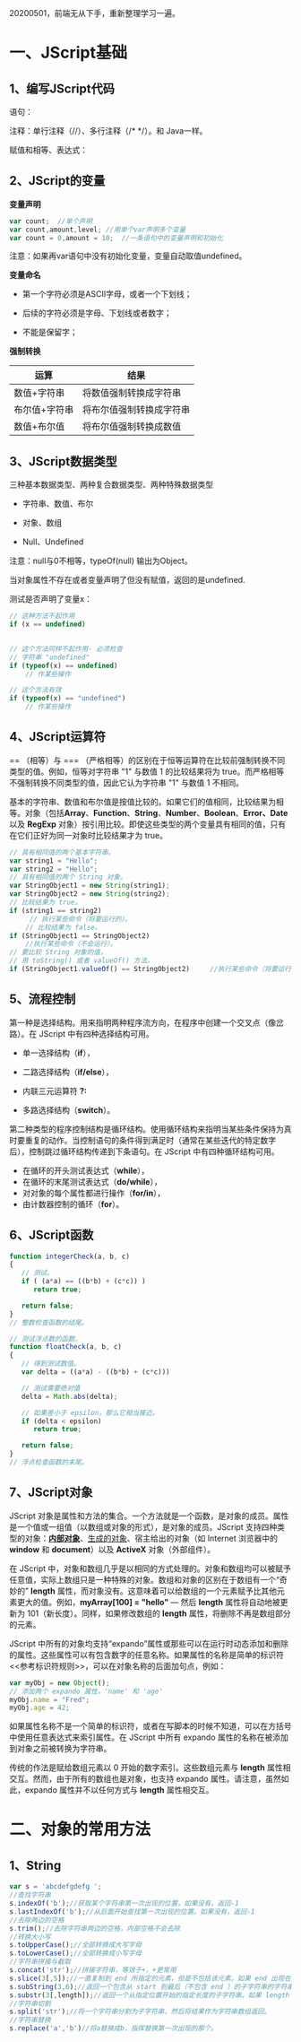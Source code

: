 20200501，前端无从下手，重新整理学习一遍。

# 一、JScript基础

## 1、编写JScript代码

语句：

注释：单行注释（//）、多行注释（/* */）。和 Java一样。

赋值和相等、表达式：

## 2、JScript的变量

**变量声明**

~~~javascript
var count;	//单个声明
var count,amount,level;	//用单个var声明多个变量
var count = 0,amount = 10;	//一条语句中的变量声明和初始化
~~~

注意：如果再var语句中没有初始化变量，变量自动取值undefined。

**变量命名**

- 第一个字符必须是ASCII字母，或者一个下划线；

- 后续的字符必须是字母、下划线或者数字；

- 不能是保留字；

**强制转换**

| 运算          | 结果                     |
| ------------- | ------------------------ |
| 数值+字符串   | 将数值强制转换成字符串   |
| 布尔值+字符串 | 将布尔值强制转换成字符串 |
| 数值+布尔值   | 将布尔值强制转换成数值   |

## 3、JScript数据类型

三种基本数据类型、两种复合数据类型、两种特殊数据类型

- 字符串、数值、布尔

- 对象、数组
- Null、Undefined

注意：null与0不相等，typeOf(null) 输出为Object。

当对象属性不存在或者变量声明了但没有赋值，返回的是undefined.

测试是否声明了变量x：

~~~javascript
// 这种方法不起作用
if (x == undefined)
    

// 这个方法同样不起作用- 必须检查
// 字符串 "undefined"
if (typeof(x) == undefined)
    // 作某些操作

// 这个方法有效
if (typeof(x) == "undefined")
    // 作某些操作

~~~

## 4、JScript运算符

== （相等）与 === （严格相等）的区别在于恒等运算符在比较前强制转换不同类型的值。例如，恒等对字符串 "1" 与数值 1 的比较结果将为  true。而严格相等不强制转换不同类型的值，因此它认为字符串 "1" 与数值 1 不相同。

基本的字符串、数值和布尔值是按值比较的。如果它们的值相同，比较结果为相等。对象（包括**Array**、**Function**、**String**、**Number**、**Boolean**、**Error、Date**以及  **RegExp** 对象）按引用比较。即使这些类型的两个变量具有相同的值，只有在它们正好为同一对象时比较结果才为 true。

~~~javascript
// 具有相同值的两个基本字符串。
var string1 = "Hello";
var string2 = "Hello";
// 具有相同值的两个 String 对象。
var StringObject1 = new String(string1);
var StringObject2 = new String(string2);
// 比较结果为 true。
if (string1 == string2)
     // 执行某些命令（将要运行的）。
    // 比较结果为 false。
if (StringObject1 == StringObject2)
    //执行某些命令（不会运行）。
// 要比较 String 对象的值， 
// 用 toString() 或者 valueOf() 方法。
if (StringObject1.valueOf() == StringObject2)     //执行某些命令（将要运行的）。
~~~

## 5、流程控制

第一种是选择结构。用来指明两种程序流方向，在程序中创建一个交叉点（像岔路）。在 JScript 中有四种选择结构可用。  

- 单一选择结构（**if**），  

- 二路选择结构（**if/else**），  

- 内联三元运算符 **?:**  

- 多路选择结构（**switch**）。 

第二种类型的程序控制结构是循环结构。使用循环结构来指明当某些条件保持为真时要重复的动作。当控制语句的条件得到满足时（通常在某些迭代的特定数字后），控制跳过循环结构传递到下条语句。在  JScript 中有四种循环结构可用。  

- 在循环的开头测试表达式（**while**），  
- 在循环的末尾测试表达式（**do/while**），  
- 对对象的每个属性都进行操作（**for/in**），  
- 由计数器控制的循环（**for**）。



## 6、JScript函数

~~~javascript
function integerCheck(a, b, c) 
{
   // 测试。
   if ( (a*a) == ((b*b) + (c*c)) )   
      return true;

   return false;
} 
// 整数检查函数的结尾。

// 测试浮点数的函数。
function floatCheck(a, b, c)   
{
   // 得到测试数值。
   var delta = ((a*a) - ((b*b) + (c*c)))

   // 测试需要绝对值
   delta = Math.abs(delta);

   // 如果差小于 epsilon，那么它相当接近。
   if (delta < epsilon)   
      return true;

   return false;
} 
// 浮点检查函数的末尾。
~~~

## 7、JScript对象

JScript 对象是属性和方法的集合。一个方法就是一个函数，是对象的成员。属性是一个值或一组值（以数组或对象的形式），是对象的成员。JScript  支持四种类型的对象：**[内部对象](jsconintrinsicobjects.htm)**、[生成的对象](jsconcreatingownobjects.htm)、宿主给出的对象（如 Internet 浏览器中的  **window** 和 **document**）以及 **ActiveX** 对象（外部组件）。

在 JScript  中，对象和数组几乎是以相同的方式处理的。对象和数组均可以被赋予任意值，实际上数组只是一种特殊的对象。数组和对象的区别在于数组有一个“奇妙的”  **length** 属性，而对象没有。这意味着可以给数组的一个元素赋予比其他元素更大的值。例如，**myArray[100] =  "hello"** — 然后 **length** 属性将自动地被更新为 101（新长度）。同样，如果修改数组的 **length**  属性，将删除不再是数组部分的元素。

JScript  中所有的对象均支持“expando”属性或那些可以在运行时动态添加和删除的属性。这些属性可以有包含数字的任意名称。如果属性的名称是简单的标识符<<参考标识符规则>>，可以在对象名称的后面加句点，例如：

~~~javascript
var myObj = new Object();
// 添加两个 expando 属性，'name' 和 'age'
myObj.name = "Fred";
myObj.age = 42;
~~~

如果属性名称不是一个简单的标识符，或者在写脚本的时候不知道，可以在方括号中使用任意表达式来索引属性。在 JScript 中所有 expando  属性的名称在被添加到对象之前被转换为字符串。

传统的作法是赋给数组元素以 0 开始的数字索引。这些数组元素与 **length** 属性相交互。然而，由于所有的数组也是对象，也支持 expando  属性。请注意，虽然如此，expando 属性并不以任何方式与 **length** 属性相交互。

# 二、对象的常用方法

## 1、String

~~~javascript
var s = 'abcdefgdefg ';
//查找字符串
s.indexOf('b');//获取某个字符串第一次出现的位置，如果没有，返回-1 
s.lastIndexOf('b');//从后面开始查找第一次出现的位置。如果没有，返回-1
//去除两边的空格
s.trim();//去除字符串两边的空格，内部空格不会去除
//转换大小写
s.toUpperCase();//全部转换成大写字母
s.toLowerCase();//全部转换成小写字母
//字符串拼接与截取
s.concat('str');//拼接字符串，等效于+，+更常用 
s.slice(3[,5]);//一直复制到 end 所指定的元素，但是不包括该元素。如果 end 出现在 start 之前，不复制任何元素。
s.subString(3,6);//返回一个包含从 start 到最后（不包含 end ）的子字符串的字符串。使用 start 和 end 两者中的较小值作为子字符串的起始点。如果 start 或 end 为 NaN 或者负数，那么将其替换为0。
s.substr(3[,length]);//返回一个从指定位置开始的指定长度的子字符串。如果 length 为 0 或负数，将返回一个空字符串。如果没有指定该参数，则子字符串将延续到 s 的最后。
//字符串切割
s.split('str');//将一个字符串分割为子字符串，然后将结果作为字符串数组返回。
//字符串替换
s.replace('a','b')//将a替换成b，指挥替换第一次出现的那个。
~~~

